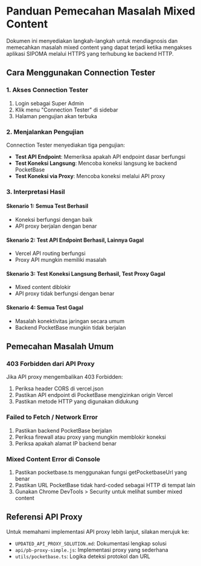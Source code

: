 # Panduan Pemecahan Masalah Mixed Content

Dokumen ini menyediakan langkah-langkah untuk mendiagnosis dan memecahkan masalah mixed content yang dapat terjadi ketika mengakses aplikasi SIPOMA melalui HTTPS yang terhubung ke backend HTTP.

## Cara Menggunakan Connection Tester

### 1. Akses Connection Tester

1. Login sebagai Super Admin
2. Klik menu "Connection Tester" di sidebar
3. Halaman pengujian akan terbuka

### 2. Menjalankan Pengujian

Connection Tester menyediakan tiga pengujian:

- **Test API Endpoint**: Memeriksa apakah API endpoint dasar berfungsi
- **Test Koneksi Langsung**: Mencoba koneksi langsung ke backend PocketBase
- **Test Koneksi via Proxy**: Mencoba koneksi melalui API proxy

### 3. Interpretasi Hasil

#### Skenario 1: Semua Test Berhasil

- Koneksi berfungsi dengan baik
- API proxy berjalan dengan benar

#### Skenario 2: Test API Endpoint Berhasil, Lainnya Gagal

- Vercel API routing berfungsi
- Proxy API mungkin memiliki masalah

#### Skenario 3: Test Koneksi Langsung Berhasil, Test Proxy Gagal

- Mixed content diblokir
- API proxy tidak berfungsi dengan benar

#### Skenario 4: Semua Test Gagal

- Masalah konektivitas jaringan secara umum
- Backend PocketBase mungkin tidak berjalan

## Pemecahan Masalah Umum

### 403 Forbidden dari API Proxy

Jika API proxy mengembalikan 403 Forbidden:

1. Periksa header CORS di vercel.json
2. Pastikan API endpoint di PocketBase mengizinkan origin Vercel
3. Pastikan metode HTTP yang digunakan didukung

### Failed to Fetch / Network Error

1. Pastikan backend PocketBase berjalan
2. Periksa firewall atau proxy yang mungkin memblokir koneksi
3. Periksa apakah alamat IP backend benar

### Mixed Content Error di Console

1. Pastikan pocketbase.ts menggunakan fungsi getPocketbaseUrl yang benar
2. Pastikan URL PocketBase tidak hard-coded sebagai HTTP di tempat lain
3. Gunakan Chrome DevTools > Security untuk melihat sumber mixed content

## Referensi API Proxy

Untuk memahami implementasi API proxy lebih lanjut, silakan merujuk ke:

- `UPDATED_API_PROXY_SOLUTION.md`: Dokumentasi lengkap solusi
- `api/pb-proxy-simple.js`: Implementasi proxy yang sederhana
- `utils/pocketbase.ts`: Logika deteksi protokol dan URL
